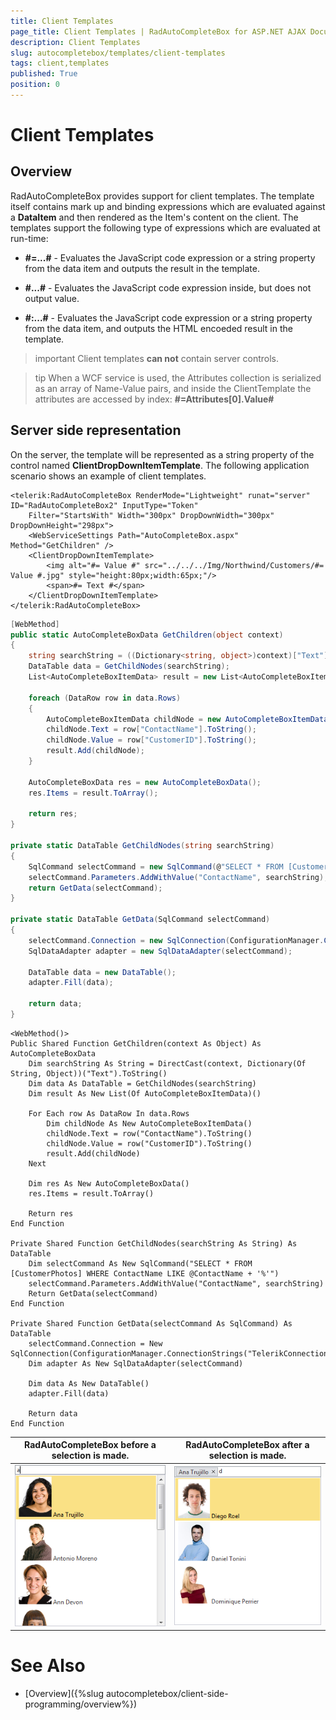 ```yaml
---
title: Client Templates
page_title: Client Templates | RadAutoCompleteBox for ASP.NET AJAX Documentation
description: Client Templates
slug: autocompletebox/templates/client-templates
tags: client,templates
published: True
position: 0
---
```


# Client Templates



## Overview

RadAutoCompleteBox provides support for client templates. The template itself contains mark up and binding expressions which are evaluated against a **DataItem** and then rendered as the Item's content on the client. The templates support the following type of expressions which are evaluated at run-time:

* **#=...#** - Evaluates the JavaScript code expression or a string property from the data item and outputs the result in the template.

* **#...#** - Evaluates the JavaScript code expression inside, but does not output value.

* **#:...#** - Evaluates the JavaScript code expression or a string property from the data item, and outputs the HTML encoeded result in the template.

>important Client templates **can not** contain server controls.
>

>tip When a WCF service is used, the Attributes collection is serialized as an array of Name-Value pairs, and inside the ClientTemplate the attributes are accessed by index: **#=Attributes[0].Value#**
>

## Server side representation

On the server, the template will be represented as a string property of the control named **ClientDropDownItemTemplate**. The following application scenario shows an example of client templates.

````ASPNET
<telerik:RadAutoCompleteBox RenderMode="Lightweight" runat="server" ID="RadAutoCompleteBox2" InputType="Token"
	Filter="StartsWith" Width="300px" DropDownWidth="300px" DropDownHeight="298px">
	<WebServiceSettings Path="AutoCompleteBox.aspx" Method="GetChildren" />
	<ClientDropDownItemTemplate> 
		<img alt="#= Value #" src="../../../Img/Northwind/Customers/#= Value #.jpg" style="height:80px;width:65px;"/>
		<span>#= Text #</span>
	</ClientDropDownItemTemplate>
</telerik:RadAutoCompleteBox>
````





````C#
[WebMethod]
public static AutoCompleteBoxData GetChildren(object context)
{
	string searchString = ((Dictionary<string, object>)context)["Text"].ToString();
	DataTable data = GetChildNodes(searchString);
	List<AutoCompleteBoxItemData> result = new List<AutoCompleteBoxItemData>();

	foreach (DataRow row in data.Rows)
	{
		AutoCompleteBoxItemData childNode = new AutoCompleteBoxItemData();
		childNode.Text = row["ContactName"].ToString();
		childNode.Value = row["CustomerID"].ToString();
		result.Add(childNode);
	}

	AutoCompleteBoxData res = new AutoCompleteBoxData();
	res.Items = result.ToArray();

	return res;
}

private static DataTable GetChildNodes(string searchString)
{
	SqlCommand selectCommand = new SqlCommand(@"SELECT * FROM [CustomerPhotos] WHERE ContactName LIKE @ContactName + '%'");
	selectCommand.Parameters.AddWithValue("ContactName", searchString);
	return GetData(selectCommand);
}

private static DataTable GetData(SqlCommand selectCommand)
{
	selectCommand.Connection = new SqlConnection(ConfigurationManager.ConnectionStrings["TelerikConnectionString"].ConnectionString);
	SqlDataAdapter adapter = new SqlDataAdapter(selectCommand);

	DataTable data = new DataTable();
	adapter.Fill(data);

	return data;
}
````
````VB.NET
<WebMethod()>
Public Shared Function GetChildren(context As Object) As AutoCompleteBoxData
	Dim searchString As String = DirectCast(context, Dictionary(Of String, Object))("Text").ToString()
	Dim data As DataTable = GetChildNodes(searchString)
	Dim result As New List(Of AutoCompleteBoxItemData)()

	For Each row As DataRow In data.Rows
		Dim childNode As New AutoCompleteBoxItemData()
		childNode.Text = row("ContactName").ToString()
		childNode.Value = row("CustomerID").ToString()
		result.Add(childNode)
	Next

	Dim res As New AutoCompleteBoxData()
	res.Items = result.ToArray()

	Return res
End Function

Private Shared Function GetChildNodes(searchString As String) As DataTable
	Dim selectCommand As New SqlCommand("SELECT * FROM [CustomerPhotos] WHERE ContactName LIKE @ContactName + '%'")
	selectCommand.Parameters.AddWithValue("ContactName", searchString)
	Return GetData(selectCommand)
End Function

Private Shared Function GetData(selectCommand As SqlCommand) As DataTable
	selectCommand.Connection = New SqlConnection(ConfigurationManager.ConnectionStrings("TelerikConnectionString").ConnectionString)
	Dim adapter As New SqlDataAdapter(selectCommand)

	Dim data As New DataTable()
	adapter.Fill(data)

	Return data
End Function
````



|  **RadAutoCompleteBox** before a selection is made. |  **RadAutoCompleteBox** after a selection is made. |
| ------ | ------ |
|![client templates before selection](images/client_templates_before_selection.png)|![client templates after selection](images/client_templates_after_selection.png)|

# See Also

 * [Overview]({%slug autocompletebox/client-side-programming/overview%})

